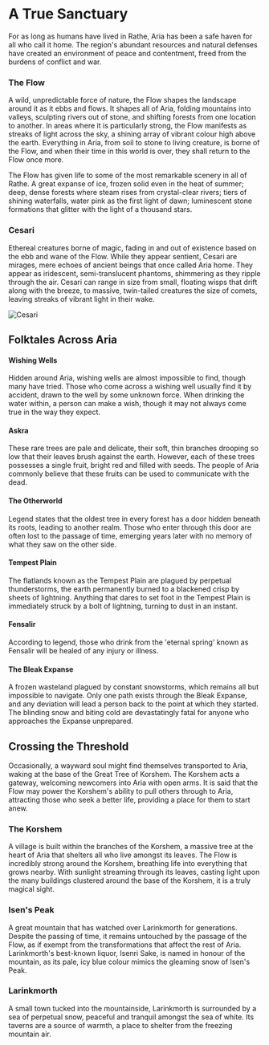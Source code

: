 # A True Sanctuary
For as long as humans have lived in Rathe, Aria has been a safe haven for all who call it home. The region's abundant resources and natural defenses have created an environment of peace and contentment, freed from the burdens of conflict and war.

### The Flow
A wild, unpredictable force of nature, the Flow shapes the landscape around it as it ebbs and flows. It shapes all of Aria, folding mountains into valleys, sculpting rivers out of stone, and shifting forests from one location to another. In areas where it is particularly strong, the Flow manifests as streaks of light across the sky, a shining array of vibrant colour high above the earth. Everything in Aria, from soil to stone to living creature, is borne of the Flow, and when their time in this world is over, they shall return to the Flow once more.

The Flow has given life to some of the most remarkable scenery in all of Rathe. A great expanse of ice, frozen solid even in the heat of summer; deep, dense forests where steam rises from crystal-clear rivers; tiers of shining waterfalls, water pink as the first light of dawn; luminescent stone formations that glitter with the light of a thousand stars.

### Cesari
Ethereal creatures borne of magic, fading in and out of existence based on the ebb and wane of the Flow. While they appear sentient, Cesari are mirages, mere echoes of ancient beings that once called Aria home. They appear as iridescent, semi-translucent phantoms, shimmering as they ripple through the air. Cesari can range in size from small, floating wisps that drift along with the breeze, to massive, twin-tailed creatures the size of comets, leaving streaks of vibrant light in their wake.

<img src="https://d2hl7maqck52px.cloudfront.net/world-of-rathe/aria/cesari.webp" alt="Cesari" class="center">

## Folktales Across Aria
#### Wishing Wells
Hidden around Aria, wishing wells are almost impossible to find, though many have tried. Those who come across a wishing well usually find it by accident, drawn to the well by some unknown force. When drinking the water within, a person can make a wish, though it may not always come true in the way they expect.

#### Askra
These rare trees are pale and delicate, their soft, thin branches drooping so low that their leaves brush against the earth. However, each of these trees possesses a single fruit, bright red and filled with seeds. The people of Aria commonly believe that these fruits can be used to communicate with the dead.

#### The Otherworld
Legend states that the oldest tree in every forest has a door hidden beneath its roots, leading to another realm. Those who enter through this door are often lost to the passage of time, emerging years later with no memory of what they saw on the other side.

#### Tempest Plain
The flatlands known as the Tempest Plain are plagued by perpetual thunderstorms, the earth permanently burned to a blackened crisp by sheets of lightning. Anything that dares to set foot in the Tempest Plain is immediately struck by a bolt of lightning, turning to dust in an instant.

#### Fensalir
According to legend, those who drink from the 'eternal spring' known as Fensalir will be healed of any injury or illness.

#### The Bleak Expanse
A frozen wasteland plagued by constant snowstorms, which remains all but impossible to navigate. Only one path exists through the Bleak Expanse, and any deviation will lead a person back to the point at which they started. The blinding snow and biting cold are devastatingly fatal for anyone who approaches the Expanse unprepared.

## Crossing the Threshold
Occasionally, a wayward soul might find themselves transported to Aria, waking at the base of the Great Tree of Korshem. The Korshem acts a gateway, welcoming newcomers into Aria with open arms. It is said that the Flow may power the Korshem's ability to pull others through to Aria, attracting those who seek a better life, providing a place for them to start anew.

### The Korshem
A village is built within the branches of the Korshem, a massive tree at the heart of Aria that shelters all who live amongst its leaves. The Flow is incredibly strong around the Korshem, breathing life into everything that grows nearby. With sunlight streaming through its leaves, casting light upon the many buildings clustered around the base of the Korshem, it is a truly magical sight.

### Isen's Peak
A great mountain that has watched over Larinkmorth for generations. Despite the passing of time, it remains untouched by the passage of the Flow, as if exempt from the transformations that affect the rest of Aria. Larinkmorth's best-known liquor, Isenri Sake, is named in honour of the mountain, as its pale, icy blue colour mimics the gleaming snow of Isen's Peak.

### Larinkmorth
A small town tucked into the mountainside, Larinkmorth is surrounded by a sea of perpetual snow, peaceful and tranquil amongst the sea of white. Its taverns are a source of warmth, a place to shelter from the freezing mountain air.
